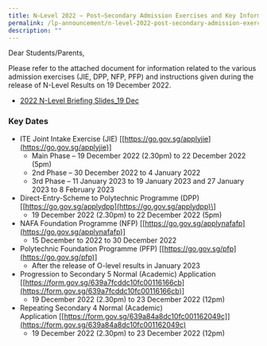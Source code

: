 ```yaml
---
title: N–Level 2022 – Post–Secondary Admission Exercises and Key Information
permalink: /lp-announcement/n-level-2022-post-secondary-admission-exercises-and-key-information/
description: ""
---
```

Dear Students/Parents,

Please refer to the attached document for information related to the various admission exercises (JIE, DPP, NFP, PFP) and instructions given during the release of N-Level Results on 19 December 2022.

*   [2022 N-Level Briefing Slides\_19 Dec](https://meridiansec.moe.edu.sg/wp-content/uploads/2022/12/For-Students-2022-N-Level-Briefing-Slides_19-Dec.pdf)

### Key Dates

*   ITE Joint Intake Exercise (JIE) [[https://go.gov.sg/applyjie](https://go.gov.sg/applyjie)]
    *   Main Phase – 19 December 2022 (2.30pm) to 22 December 2022 (5pm)
    *   2nd Phase – 30 December 2022 to 4 January 2022
    *   3rd Phase – 11 January 2023 to 19 January 2023 and 27 January 2023 to 8 February 2023
*   Direct-Entry-Scheme to Polytechnic Programme (DPP) \[[https://go.gov.sg/applydpp](https://go.gov.sg/applydpp)\]
    *   19 December 2022 (2.30pm) to 22 December 2022 (5pm)
*   NAFA Foundation Programme (NFP) [[https://go.gov.sg/applynafafp](https://go.gov.sg/applynafafp)]
    *   15 December to 2022 to 30 December 2022
*   Polytechnic Foundation Programme (PFP) [[https://go.gov.sg/pfp](https://go.gov.sg/pfp)]
    *   After the release of O-level results in January 2023
*   Progression to Secondary 5 Normal (Academic) Application [[https://form.gov.sg/639a7fcddc10fc00116166cb](https://form.gov.sg/639a7fcddc10fc00116166cb)]
    *   19 December 2022 (2.30pm) to 23 December 2022 (12pm)
*   Repeating Secondary 4 Normal (Academic) Application [[https://form.gov.sg/639a84a8dc10fc001162049c]](https://form.gov.sg/639a84a8dc10fc001162049c)
    *   19 December 2022 (2.30pm) to 23 December 2022 (12pm)